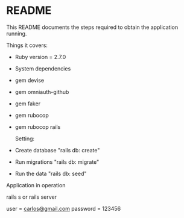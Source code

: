 # README

This README documents the steps required to obtain the
application running.

Things it covers:

* Ruby version = 2.7.0

* System dependencies

- gem devise

- gem omniauth-github

- gem faker

- gem rubocop

- gem rubocop rails

  Setting:

- Create database "rails db: create"

- Run migrations "rails db: migrate"

- Run the data "rails db: seed"

Application in operation

rails s or rails server

user = carlos@gmail.com
password = 123456
